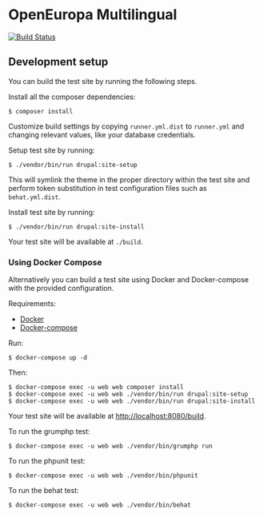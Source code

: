 # OpenEuropa Multilingual

[![Build Status](https://drone.fpfis.eu/api/badges/openeuropa/oe_multilingual/status.svg?branch=master)](https://drone.fpfis.eu/openeuropa/oe_multilingual)


## Development setup

You can build the test site by running the following steps.

Install all the composer dependencies:

```
$ composer install
```

Customize build settings by copying `runner.yml.dist` to `runner.yml` and
changing relevant values, like your database credentials.

Setup test site by running:

```
$ ./vendor/bin/run drupal:site-setup
```

This will symlink the theme in the proper directory within the test site and
perform token substitution in test configuration files such as `behat.yml.dist`.

Install test site by running:

```
$ ./vendor/bin/run drupal:site-install
```

Your test site will be available at `./build`.

### Using Docker Compose

Alternatively you can build a test site using Docker and Docker-compose with the provided configuration.

Requirements:

- [Docker](https://www.docker.com/get-docker)
- [Docker-compose](https://docs.docker.com/compose/)

Run:

```
$ docker-compose up -d
```

Then:

```
$ docker-compose exec -u web web composer install
$ docker-compose exec -u web web ./vendor/bin/run drupal:site-setup
$ docker-compose exec -u web web ./vendor/bin/run drupal:site-install
```

Your test site will be available at [http://localhost:8080/build](http://localhost:8080/build).

To run the grumphp test:

```
$ docker-compose exec -u web web ./vendor/bin/grumphp run
```

To run the phpunit test:

```
$ docker-compose exec -u web web ./vendor/bin/phpunit
```

To run the behat test:

```
$ docker-compose exec -u web web ./vendor/bin/behat
```
